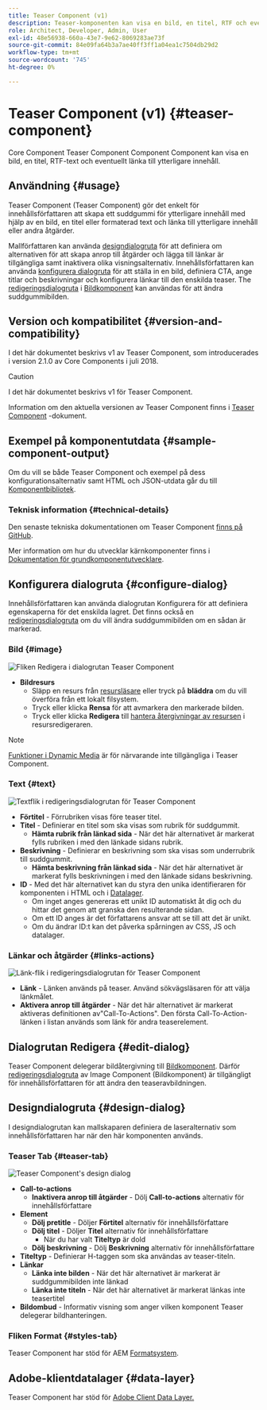 ```yaml
---
title: Teaser Component (v1)
description: Teaser-komponenten kan visa en bild, en titel, RTF och eventuellt länka till ytterligare innehåll.
role: Architect, Developer, Admin, User
exl-id: 48e56938-660a-43e7-9e62-8069283ae73f
source-git-commit: 84e09fa64b3a7ae40ff3ff1a04ea1c7504db29d2
workflow-type: tm+mt
source-wordcount: '745'
ht-degree: 0%

---
```


# Teaser Component (v1) {#teaser-component}

Core Component Teaser Component Component Component kan visa en bild, en titel, RTF-text och eventuellt länka till ytterligare innehåll.

## Användning {#usage}

Teaser Component (Teaser Component) gör det enkelt för innehållsförfattaren att skapa ett suddgummi för ytterligare innehåll med hjälp av en bild, en titel eller formaterad text och länka till ytterligare innehåll eller andra åtgärder.

Mallförfattaren kan använda [designdialogruta](#design-dialog) för att definiera om alternativen för att skapa anrop till åtgärder och lägga till länkar är tillgängliga samt inaktivera olika visningsalternativ. Innehållsförfattaren kan använda [konfigurera dialogruta](#configure-dialog) för att ställa in en bild, definiera CTA, ange titlar och beskrivningar och konfigurera länkar till den enskilda teaser. The [redigeringsdialogruta](image-v1.md#edit-dialog) i [Bildkomponent](image-v1.md) kan användas för att ändra suddgummibilden.

## Version och kompatibilitet {#version-and-compatibility}

I det här dokumentet beskrivs v1 av Teaser Component, som introducerades i version 2.1.0 av Core Components i juli 2018.

>[!CAUTION]
>
>I det här dokumentet beskrivs v1 för Teaser Component.
>
>Information om den aktuella versionen av Teaser Component finns i [Teaser Component](/help/components/teaser.md) -dokument.

## Exempel på komponentutdata {#sample-component-output}

Om du vill se både Teaser Component och exempel på dess konfigurationsalternativ samt HTML och JSON-utdata går du till [Komponentbibliotek](https://adobe.com/go/aem_cmp_library_teaser).

### Teknisk information {#technical-details}

Den senaste tekniska dokumentationen om Teaser Component [finns på GitHub](https://adobe.com/go/aem_cmp_tech_teaser_v1).

Mer information om hur du utvecklar kärnkomponenter finns i [Dokumentation för grundkomponentutvecklare](/help/developing/overview.md).

## Konfigurera dialogruta {#configure-dialog}

Innehållsförfattaren kan använda dialogrutan Konfigurera för att definiera egenskaperna för det enskilda lagret. Det finns också en [redigeringsdialogruta](#edit-dialog) om du vill ändra suddgummibilden om en sådan är markerad.

### Bild {#image}

![Fliken Redigera i dialogrutan Teaser Component](/help/assets/teaser-edit-image.png)

* **Bildresurs**
   * Släpp en resurs från [resursläsare](https://experienceleague.adobe.com/docs/experience-manager-cloud-service/sites/authoring/fundamentals/environment-tools.html) eller tryck på **bläddra** om du vill överföra från ett lokalt filsystem.
   * Tryck eller klicka **Rensa** för att avmarkera den markerade bilden.
   * Tryck eller klicka **Redigera** till [hantera återgivningar av resursen](https://experienceleague.adobe.com/docs/experience-manager-cloud-service/assets/manage/manage-digital-assets.html) i resursredigeraren.

>[!NOTE]
>
>[Funktioner i Dynamic Media](image-v1.md#dynamic-media) är för närvarande inte tillgängliga i Teaser Component.

### Text {#text}

![Textflik i redigeringsdialogrutan för Teaser Component](/help/assets/teaser-edit-text.png)

* **Förtitel** - Förrubriken visas före teaser titel.
* **Titel** - Definierar en titel som ska visas som rubrik för suddgummit.
   * **Hämta rubrik från länkad sida** - När det här alternativet är markerat fylls rubriken i med den länkade sidans rubrik.
* **Beskrivning** - Definierar en beskrivning som ska visas som underrubrik till suddgummit.
   * **Hämta beskrivning från länkad sida** - När det här alternativet är markerat fylls beskrivningen i med den länkade sidans beskrivning.
* **ID** - Med det här alternativet kan du styra den unika identifieraren för komponenten i HTML och i [Datalager](/help/developing/data-layer/overview.md).
   * Om inget anges genereras ett unikt ID automatiskt åt dig och du hittar det genom att granska den resulterande sidan.
   * Om ett ID anges är det författarens ansvar att se till att det är unikt.
   * Om du ändrar ID:t kan det påverka spårningen av CSS, JS och datalager.

### Länkar och åtgärder {#links-actions}

![Länk-flik i redigeringsdialogrutan för Teaser Component](/help/assets/teaser-edit-link.png)

* **Länk** - Länken används på teaser. Använd sökvägsläsaren för att välja länkmålet.
* **Aktivera anrop till åtgärder** - När det här alternativet är markerat aktiveras definitionen av&quot;Call-To-Actions&quot;. Den första Call-To-Action-länken i listan används som länk för andra teaserelement.

## Dialogrutan Redigera {#edit-dialog}

Teaser Component delegerar bildåtergivning till [Bildkomponent](image-v1.md). Därför [redigeringsdialogruta](image-v1.md#edit-dialog) av Image Component (Bildkomponent) är tillgängligt för innehållsförfattaren för att ändra den teaseravbildningen.

## Designdialogruta {#design-dialog}

I designdialogrutan kan mallskaparen definiera de laseralternativ som innehållsförfattaren har när den här komponenten används.

### Teaser Tab {#teaser-tab}

![Teaser Component&#39;s design dialog](/help/assets/teaser-design.png)

* **Call-to-actions**
   * **Inaktivera anrop till åtgärder** - Dölj **Call-to-actions** alternativ för innehållsförfattare
* **Element**
   * **Dölj pretitle** - Döljer **Förtitel** alternativ för innehållsförfattare
   * **Dölj titel** - Döljer **Titel** alternativ för innehållsförfattare
      * När du har valt **Titeltyp** är dold
   * **Dölj beskrivning** - Dölj **Beskrivning** alternativ för innehållsförfattare
* **Titeltyp** - Definierar H-taggen som ska användas av teaser-titeln.
* **Länkar**
   * **Länka inte bilden** - När det här alternativet är markerat är suddgummibilden inte länkad
   * **Länka inte titeln** - När det här alternativet är markerat länkas inte teasertitel
* **Bildombud** - Informativ visning som anger vilken komponent Teaser delegerar bildhanteringen.

### Fliken Format {#styles-tab}

Teaser Component har stöd för AEM [Formatsystem](/help/get-started/authoring.md#component-styling).

## Adobe-klientdatalager {#data-layer}

Teaser Component har stöd för [Adobe Client Data Layer.](/help/developing/data-layer/overview.md)
